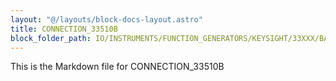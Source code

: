 ```yaml
---
layout: "@/layouts/block-docs-layout.astro"
title: CONNECTION_33510B
block_folder_path: IO/INSTRUMENTS/FUNCTION_GENERATORS/KEYSIGHT/33XXX/BASIC/CONNECTION_33510B
---
```


This is the Markdown file for CONNECTION_33510B


